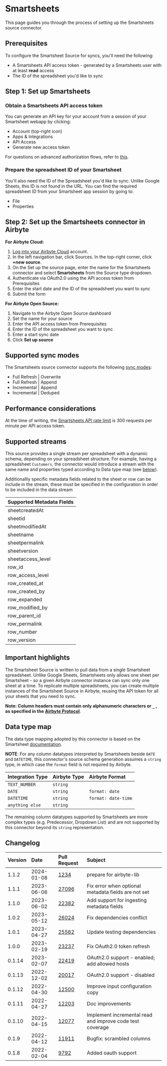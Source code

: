 # Smartsheets

This page guides you through the process of setting up the Smartsheets source connector.

## Prerequisites

To configure the Smartsheet Source for syncs, you'll need the following:

- A Smartsheets API access token - generated by a Smartsheets user with at least **read** access
- The ID of the spreadsheet you'd like to sync

## Step 1: Set up Smartsheets

### Obtain a Smartsheets API access token

You can generate an API key for your account from a session of your Smartsheet webapp by clicking:

- Account (top-right icon)
- Apps & Integrations
- API Access
- Generate new access token

For questions on advanced authorization flows, refer to [this](https://www.smartsheet.com/content-center/best-practices/tips-tricks/api-getting-started).

### Prepare the spreadsheet ID of your Smartsheet

You'll also need the ID of the Spreadsheet you'd like to sync. Unlike Google Sheets, this ID is not found in the URL. You can find the required spreadsheet ID from your Smartsheet app session by going to:

- File
- Properties

## Step 2: Set up the Smartsheets connector in Airbyte

**For Airbyte Cloud:**

1. [Log into your Airbyte Cloud](https://cloud.airbyte.com/workspaces) account.
2. In the left navigation bar, click Sources. In the top-right corner, click **+new source**.
3. On the Set up the source page, enter the name for the Smartsheets connector and select **Smartsheets** from the Source type dropdown.
4. Authenticate via OAuth2.0 using the API access token from Prerequisites
5. Enter the start date and the ID of the spreadsheet you want to sync
6. Submit the form

**For Airbyte Open Source:**

1. Navigate to the Airbyte Open Source dashboard
2. Set the name for your source
3. Enter the API access token from Prerequisites
4. Enter the ID of the spreadsheet you want to sync
5. Enter a start sync date
6. Click **Set up source**

## Supported sync modes

The Smartsheets source connector supports the following [sync modes](https://docs.airbyte.com/cloud/core-concepts#connection-sync-modes):

- Full Refresh | Overwrite
- Full Refresh | Append
- Incremental | Append
- Incremental | Deduped

## Performance considerations

At the time of writing, the [Smartsheets API rate limit](https://developers.smartsheet.com/blog/smartsheet-api-best-practices#be-practical-adhere-to-rate-limiting-guidelines) is 300 requests per minute per API access token.

## Supported streams

This source provides a single stream per spreadsheet with a dynamic schema, depending on your spreadsheet structure.
For example, having a spreadsheet `Customers`, the connector would introduce a stream with the same name and properties typed according to Data type map (see [below](https://docs.airbyte.com/integrations/sources/smartsheets/#data-type-map)).

Additionallly specific metadata fields related to the sheet or row can be include in the stream, these must be specified in the configuration in order to be included in the data stream

| Supported Metadata Fields |
| ------------------------- |
| sheetcreatedAt            |
| sheetid                   |
| sheetmodifiedAt           |
| sheetname                 |
| sheetpermalink            |
| sheetversion              |
| sheetaccess_level         |
| row_id                    |
| row_access_level          |
| row_created_at            |
| row_created_by            |
| row_expanded              |
| row_modified_by           |
| row_parent_id             |
| row_permalink             |
| row_number                |
| row_version               |

## Important highlights

The Smartsheet Source is written to pull data from a single Smartsheet spreadsheet. Unlike Google Sheets, Smartsheets only allows one sheet per Smartsheet - so a given Airbyte connector instance can sync only one sheet at a time. To replicate multiple spreadsheets, you can create multiple instances of the Smartsheet Source in Airbyte, reusing the API token for all your sheets that you need to sync.

**Note: Column headers must contain only alphanumeric characters or `_` , as specified in the** [**Airbyte Protocol**](../../understanding-airbyte/airbyte-protocol.md).

## Data type map

The data type mapping adopted by this connector is based on the Smartsheet [documentation](https://smartsheet-platform.github.io/api-docs/index.html?python#column-types).

**NOTE**: For any column datatypes interpreted by Smartsheets beside `DATE` and `DATETIME`, this connector's source schema generation assumes a `string` type, in which case the `format` field is not required by Airbyte.

| Integration Type | Airbyte Type | Airbyte Format      |
| :--------------- | :----------- | :------------------ |
| `TEXT_NUMBER`    | `string`     |                     |
| `DATE`           | `string`     | `format: date`      |
| `DATETIME`       | `string`     | `format: date-time` |
| `anything else`  | `string`     |                     |

The remaining column datatypes supported by Smartsheets are more complex types (e.g. Predecessor, Dropdown List) and are not supported by this connector beyond its `string` representation.

## Changelog

| Version | Date       | Pull Request                                             | Subject                                                   |
| :------ | :--------- | :------------------------------------------------------- | :-------------------------------------------------------- |
| 1.1.2   | 2024-01-08 | [1234](https://github.com/airbytehq/airbyte/pull/1234)   | prepare for airbyte-lib                                   |
| 1.1.1   | 2023-06-06 | [27096](https://github.com/airbytehq/airbyte/pull/27096) | Fix error when optional metadata fields are not set       |
| 1.1.0   | 2023-06-02 | [22382](https://github.com/airbytehq/airbyte/pull/22382) | Add support for ingesting metadata fields                 |
| 1.0.2   | 2023-05-12 | [26024](https://github.com/airbytehq/airbyte/pull/26024) | Fix dependencies conflict                                 |
| 1.0.1   | 2023-04-27 | [25562](https://github.com/airbytehq/airbyte/pull/25562) | Update testing dependencies                               |
| 1.0.0   | 2023-02-19 | [23237](https://github.com/airbytehq/airbyte/pull/23237) | Fix OAuth2.0 token refresh                                |
| 0.1.14  | 2023-02-07 | [22419](https://github.com/airbytehq/airbyte/pull/22419) | OAuth2.0 support - enabled; add allowed hosts             |
| 0.1.13  | 2022-12-02 | [20017](https://github.com/airbytehq/airbyte/pull/20017) | OAuth2.0 support - disabled                               |
| 0.1.12  | 2022-04-30 | [12500](https://github.com/airbytehq/airbyte/pull/12500) | Improve input configuration copy                          |
| 0.1.11  | 2022-04-27 | [12203](https://github.com/airbytehq/airbyte/pull/12203) | Doc improvements                                          |
| 0.1.10  | 2022-04-15 | [12077](https://github.com/airbytehq/airbyte/pull/12077) | Implement incremental read and improve code test coverage |
| 0.1.9   | 2022-04-12 | [11911](https://github.com/airbytehq/airbyte/pull/11911) | Bugfix: scrambled columns                                 |
| 0.1.8   | 2022-02-04 | [9792](https://github.com/airbytehq/airbyte/pull/9792)   | Added oauth support                                       |
